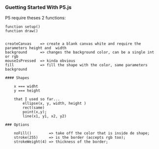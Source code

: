 ### Guetting Started With P5.js

P5 require theses 2 functions:
	

	function setup() 
	function draw()


	createCanvas 	=> create a blank canvas white and require the parameters height and  width
	background 		=> changes the background color, can be a single int or rgb
	mouseIsPressed 	=> kinda obvious
	fill 			=> fill the shape with the color, same parameters background

	#### Shapes

		x === widht
		y === height

		that I used so far... 
			ellipse(x, y, width, height )
			rect(same)
			point(x,y);
			line(x1, y1, x2, y2)

	### Options

		noFill() 		=> take off the color that is inside de shape;
		stroke(255) 	=> is the border (accepts rgb too);
		strokeWeight(4)	=> thickness of the border;




 <!-- dps eu deixo bonitin -->


